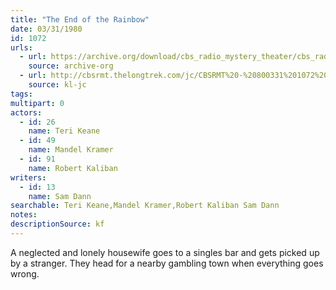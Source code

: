 ```yaml
---
title: "The End of the Rainbow"
date: 03/31/1980
id: 1072
urls: 
  - url: https://archive.org/download/cbs_radio_mystery_theater/cbs_radio_mystery_theater-1051-1100.zip/cbs_radio_mystery_theater-1051-1100%2Fcbsrmt_1072_end_of_the_rainbow.mp3
    source: archive-org
  - url: http://cbsrmt.thelongtrek.com/jc/CBSRMT%20-%20800331%201072%20End%20of%20the%20Rainbow%20vbr%20fb_jc.mp3
    source: kl-jc
tags: 
multipart: 0
actors:  
  - id: 26
    name: Teri Keane  
  - id: 49
    name: Mandel Kramer  
  - id: 91
    name: Robert Kaliban
writers:  
  - id: 13
    name: Sam Dann
searchable: Teri Keane,Mandel Kramer,Robert Kaliban Sam Dann
notes: 
descriptionSource: kf
---
```

A neglected and lonely housewife goes to a singles bar and gets picked up by a stranger. They head for a nearby gambling town when everything goes wrong.